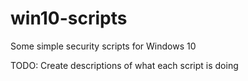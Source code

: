 # win10-scripts
Some simple security scripts for Windows 10

TODO:
Create descriptions of what each script is doing
